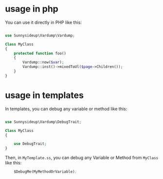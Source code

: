 # usage in php

You can use it directly in PHP like this:

```php

use Sunnysideup\Vardump\Vardump;

Class MyClass
{
    protected function foo()
    {
        Vardump::now($var);
        Vardump::inst()->mixedToUl($page->Children());
    }
}
```

# usage in templates

In templates, you can debug any variable or method like this:

```php

use Sunnysideup\Vardump\DebugTrait;

Class MyClass
{

    use DebugTrait;
}
```

Then, in `MyTemplate.ss`, you can debug any Variable or Method from `MyClass` like this:


```ss
    $DebugMe(MyMethodOrVariable);
```
